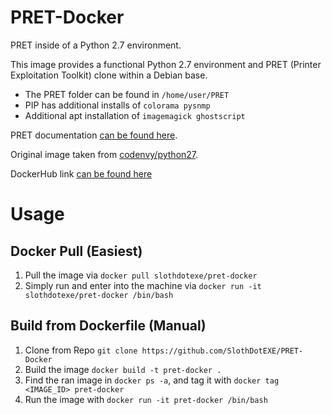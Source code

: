 # PRET-Docker
PRET inside of a Python 2.7 environment.

This image provides a functional Python 2.7 environment and PRET (Printer Exploitation Toolkit) clone within a Debian base.

* The PRET folder can be found in `/home/user/PRET`
* PIP has additional installs of `colorama pysnmp`
* Additional apt installation of `imagemagick ghostscript`

PRET documentation [can be found here](https://github.com/RUB-NDS/PRET).

Original image taken from [codenvy/python27](https://hub.docker.com/r/codenvy/python27). 

DockerHub link [can be found here](https://hub.docker.com/r/slothdotexe/pret-docker)


# Usage 

## Docker Pull (Easiest)
1. Pull the image via `docker pull slothdotexe/pret-docker` 
1. Simply run and enter into the machine via `docker run -it slothdotexe/pret-docker /bin/bash`


## Build from Dockerfile (Manual)
1. Clone from Repo `git clone https://github.com/SlothDotEXE/PRET-Docker`
1. Build the image `docker build -t pret-docker .`
1. Find the ran image in `docker ps -a`, and tag it with `docker tag <IMAGE_ID> pret-docker`
1. Run the image with `docker run -it pret-docker /bin/bash`
